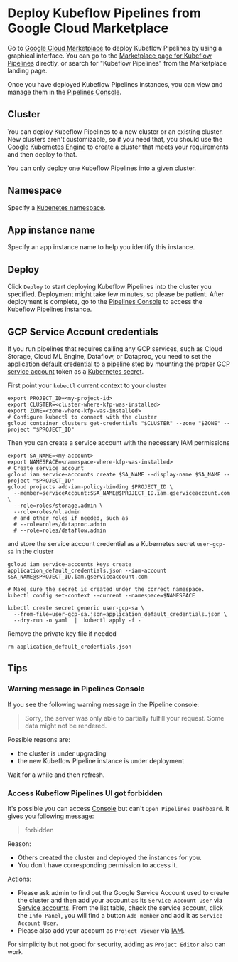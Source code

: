 # Deploy Kubeflow Pipelines from Google Cloud Marketplace

Go to [Google Cloud Marketplace](https://console.cloud.google.com/marketplace) to deploy Kubeflow Pipelines by using a graphical interface.
You can go to the [Marketplace page for Kubeflow Pipelines](https://console.cloud.google.com/marketplace/details/google-cloud-ai-platform/kubeflow-pipelines) directly, or search for "Kubeflow Pipelines" from the Marketplace landing page.

Once you have deployed Kubeflow Pipelines instances, you can view and manage them in the [Pipelines Console](http://console.cloud.google.com/ai-platform/pipelines).

## Cluster

You can deploy Kubeflow Pipelines to a new cluster or an existing cluster. New clusters aren't customizable, so if you need that, you should use the [Google Kubernetes Engine](https://console.cloud.google.com/kubernetes/list) to create a cluster that meets your requirements and then deploy to that.

You can only deploy one Kubeflow Pipelines into a given cluster.

## Namespace
Specify a [Kubenetes namespace](https://kubernetes.io/docs/concepts/overview/working-with-objects/namespaces/).

## App instance name
Specify an app instance name to help you identify this instance.

## Deploy
Click `Deploy` to start deploying Kubeflow Pipelines into the cluster you specified.
Deployment might take few minutes, so please be patient. After deployment is complete, go to the [Pipelines Console](http://pantheon.corp.google.com/ai-platform/pipelines) to access the Kubeflow Pipelines instance.

## GCP Service Account credentials
If you run pipelines that requires calling any GCP services, such as Cloud Storage, Cloud ML Engine, Dataflow, or Dataproc, you need to set the [application default credential](https://cloud.google.com/docs/authentication/production#providing_credentials_to_your_application) to a pipeline step by mounting the proper [GCP service account](https://cloud.google.com/iam/docs/service-accounts) token as a [Kubernetes secret](https://kubernetes.io/docs/concepts/configuration/secret/).

First point your `kubectl` current context to your cluster
```
export PROJECT_ID=<my-project-id>
export CLUSTER=<cluster-where-kfp-was-installed>
export ZONE=<zone-where-kfp-was-installed>
# Configure kubectl to connect with the cluster
gcloud container clusters get-credentials "$CLUSTER" --zone "$ZONE" --project "$PROJECT_ID"
```

Then you can create a service account with the necessary IAM permissions
```
export SA_NAME=<my-account>
export NAMESPACE=<namespace-where-kfp-was-installed>
# Create service account
gcloud iam service-accounts create $SA_NAME --display-name $SA_NAME --project "$PROJECT_ID"
gcloud projects add-iam-policy-binding $PROJECT_ID \
  --member=serviceAccount:$SA_NAME@$PROJECT_ID.iam.gserviceaccount.com \
  --role=roles/storage.admin \
  --role=roles/ml.admin
  # and other roles if needed, such as
  # --role=roles/dataproc.admin
  # --role=roles/dataflow.admin
```

and store the service account credential as a Kubernetes secret `user-gcp-sa` in the cluster
```
gcloud iam service-accounts keys create application_default_credentials.json --iam-account $SA_NAME@$PROJECT_ID.iam.gserviceaccount.com

# Make sure the secret is created under the correct namespace.
kubectl config set-context --current --namespace=$NAMESPACE

kubectl create secret generic user-gcp-sa \
  --from-file=user-gcp-sa.json=application_default_credentials.json \
  --dry-run -o yaml  |  kubectl apply -f -
```
Remove the private key file if needed
```
rm application_default_credentials.json
```

## Tips

### Warning message in Pipelines Console
If you see the following warning message in the Pipeline console:

> Sorry, the server was only able to partially fulfill your request. Some data might not be rendered.

Possible reasons are:
- the cluster is under upgrading
- the new Kubeflow Pipeline instance is under deployment

Wait for a while and then refresh.

### Access Kubeflow Pipelines UI got forbidden
It's possible you can access [Console](https://console.cloud.google.com/ai-platform/pipelines/clusters)
but can't `Open Pipelines Dashboard`. It gives you following message:

> forbidden

Reason:
- Others created the cluster and deployed the instances for you.
- You don't have corresponding permission to access it.

Actions:
- Please ask admin to find out the Google Service Account used to create the cluster and then add your account as its `Service Account User` via [Service accounts](https://console.cloud.google.com/iam-admin/serviceaccounts). From the list table, check the
service account, click the `Info Panel`, you will find a button `Add member` and add it
as `Service Account User`.
- Please also add your account as `Project Viewer` via [IAM](https://console.cloud.google.com/iam-admin/iam).

For simplicity but not good for security, adding as `Project Editor` also can work.
